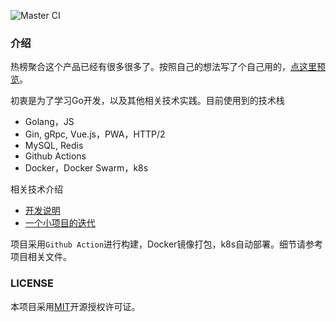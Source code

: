 ![Master CI](https://github.com/aaronzjc/mu/workflows/Master%20CI/badge.svg)

### 介绍

热榜聚合这个产品已经有很多很多了。按照自己的想法写了个自己用的，[点这里预览](https://github.com/aaronzjc/mu/blob/master/doc/assets/preview.png)。

初衷是为了学习Go开发，以及其他相关技术实践。目前使用到的技术栈

+ Golang，JS
+ Gin, gRpc, Vue.js，PWA，HTTP/2 
+ MySQL, Redis
+ Github Actions
+ Docker，Docker Swarm，k8s

相关技术介绍

+ [开发说明](doc/DEV.md)
+ [一个小项目的迭代](https://memosa.cn/web/2020/07/19/mu.html)

项目采用`Github Action`进行构建，Docker镜像打包，k8s自动部署。细节请参考项目相关文件。

### LICENSE

本项目采用[MIT](https://github.com/aaronzjc/mu/blob/dev/LICENSE)开源授权许可证。

